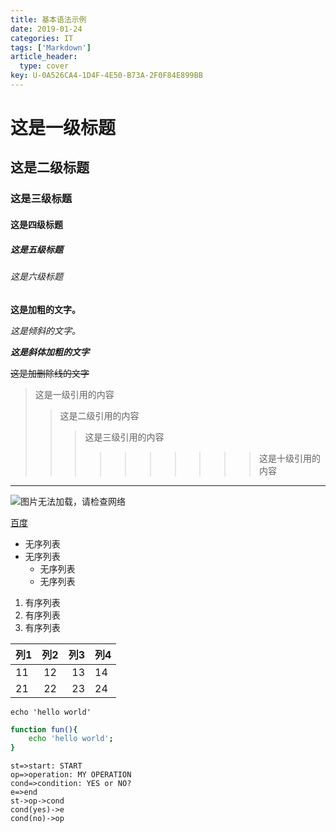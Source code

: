 ```yaml
---
title: 基本语法示例
date: 2019-01-24
categories: IT
tags: ['Markdown']
article_header:
  type: cover
key: U-0A526CA4-1D4F-4E50-B73A-2F0F84E899BB
---
```


# 这是一级标题

## 这是二级标题

<!--more-->

### 这是三级标题

#### 这是四级标题

##### 这是五级标题

###### 这是六级标题

**这是加粗的文字。**

*这是倾斜的文字。*

***这是斜体加粗的文字***

~~这是加删除线的文字~~

> 这是一级引用的内容
>
> > 这是二级引用的内容
> >
> > > 这是三级引用的内容
> > >
> > > > > > > > > > 这是十级引用的内容

---

![图片无法加载，请检查网络](https://403found.cn/MyFileBed/PictureBed/SloveniaAlps_ZH-CN6052706424_1920x1080.jpg "CumulusCaribbean")

[百度](http://www.baidu.com "BaiDu")

- 无序列表
- 无序列表
  - 无序列表
  - 无序列表

1. 有序列表
2. 有序列表
3. 有序列表

| 列1  | 列2  |  列3 | 列4  |
| ---- | :--: | ---: | ---- |
| 11   |  12  |   13 | 14   |
| 21   |  22  |   23 | 24   |

`echo 'hello world'`

```bash
function fun(){
    echo 'hello world';
}
```

```flow
st=>start: START
op=>operation: MY OPERATION
cond=>condition: YES or NO?
e=>end
st->op->cond
cond(yes)->e
cond(no)->op
```
